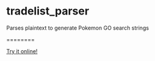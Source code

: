 # tradelist_parser
Parses plaintext to generate Pokemon GO search strings

========

[Try it online!](https://tio.run/##hVvbktxGcn3mfAU4jBDJJYdeX57GQW/IXsV6I9bhtSSHH2QGowAUgBoUqqC6NBq94Q/yd/jD5JOVWegeSpYpagaNBuqSl5MnM4vrnibv/vanxbvP1sTUfGx@eL0qF7UKr983rxfl1DrtdBm0NZ1yaaIPnQ7Z6n7U/E12prM50gd91uOYky@vt/ly2bwtT6nQemtOqrw@qYChe12e6rUO1riRrjHQbBJdxewG60N5Pqbs5rKKaNUsj4Y8DFaXZ2fdWe0dD42v62hBpaRSGeJpd@fyvW@VNfzsYhbdPIUPfH9ddVBPquwv@rblZW/@AUPq8nzcVG89vzsGvFyW77GTPelj813mD6MfveLlYRumv66vm3ym6@RH3etFhfLpZEYfPMvXqjWoIs/OqowXeKoFX5ulvGqWNodyM4c4maEMEQ105FsW2rznoPlh7ZLqQta2rAuK7lg/S@5ns5aHVQulrWXK3ijXmbIHS@qgH7usZYGQLFsGlLiUd12@WK2GImXlxsU/@CKMuKo08VqwJHNmIc7BQx5@LuvVuvdFRIv2W0ymo@sBssojyyGfjefp5jwZVmV0WkXeC@wUimdTMxe@Z/2andtZpMFcqrJVhOyHgbelVxX6ol@tToZVvWjrdapz@BPLfDPL6sujPbYc28yj6a0Y9dKa1RchK9tB3Cy2FPLSalX2OGa7mvKOitPDGLQz7qnMobpO25E1Ec1iqtMFY61qPQ8brd@qxS/GJuVYcuuErdPVauCGIkQs0M9lBd6Zs@wjWFUuyVm6qbrGoqCokHhG2MOJJuV1aqfwFbtz2oNy5ngsqHHc2Wd77Rx7iIH9bdicKRN3CSPpwN46Z3ddMbbnN75tVlv3p1lr2mq8CYWJ1wEfelWeMMG7JgWt@shCcIZlRmLprwAxmDizUUfAiyv3f8wKf09KTBaDONbQ7JdqpyE7HczI@12w9bgZ3plVyfhye1QxBS8uvKpt8WydnQpsn9B3EAQasu58V@6etMtR5bLa4dg@blTx4v3ZsxoBjsnrYmgwdACy1ZrfC8GTo7AOc0o6NIAcAVX4THaer7sENcbiOL7v5ao1LfZt2fXgyRqiknfhhblnQAZCQHw@dPyOB7YqC7SnTxfgogAx1htU5yM7CfZuGcjUmpsZfl1eVqN4XPjQEMSKHWUeDRpbxSXhJm0ryxxhDzuDIhbBQKCsX/CfZW8JpEpn2BURjFrDHgxHy8kMduf40WOpji8nOPboeVDdxwMBAUbdxIA56b66IxY2Ksshzfq5@g@wxuqKlrFXjBXJuFnRD3aYpIvxb5NBJFvhG0UHWMiYGdxbGJCpBjQH1bZluRP24dckAIStO9WzZQxWqWHYa7R8Aj6PgqQLQtM4YcAyCYx98ylxIB5NV0YCbEoMymHUhh@FWQOMbHUd2VUxm4u3icHEaTbdXtdREStOZnZmnNKha6t5xTH5nGAnvYQ2WJCANN4HMvEUrXGq4xcuueWYCIF0oBCjmMIFQbAXs4SfAv9l/RbsoDyBmOl6AY1FJzXCKyJ7ISBBfO@UCTp3fjXodudH3L5IOFcIEsMVDU3lIMG0HpDNk2qnI9CI96SjU1n2PuQwBI7doz3WYmk5RawdYrGYKzw0CYwgVqTNs9hhHupqkJ59v88OsTJ0YgRAFeeqpXh4VS/2EWeIvTeBZRMV9rRrCQxegicoAOCOnWHD@J61CUOjAHPg6QSdsfQopLNnLrlYM6bYW3UAXfnqKS@rzRw8RwM3McxTogYl6nl1KxiUZTQcLeGlYdEiaGy9Eu/Hnq8OsplxtHuScSng/rgZRkMwkInhX8eOAFwGCxQYU7VbQBt7qcVIvFNAk0ti2ifAhbUVB3UBy7IbWLsYzKJHPJQXdkYF3A0sA8wpJGLdg@f4B3tZyBk5nMHSL2wwG2imQCzUH3w3H3IGXRDx4CFE5@LDK6SfMpOntK/6sXHil4TrHSTX8Yp1T1yg7BaeAu7LW0EcEeLb6jAuhvkmgKOzQuFm7FVxCFzj3udOqEjohTR2ucVq2DZyEKDfC71jn4@LZ/J48haiS/VJmwXEjENkQnbAbkWqd5VXiIQ2bS1HPMjKwX5WVq2F4wpkEGLBpmfD4QCRwXWSYCQAiausY0g7h3NiKT3PVLDTStBvAyCPpdN76Pwk@1H8dUk4dM0RLgi/iveQjpsgQxPRDtmEgQjLeifszbAlpB1U0AoxxiSjyA3RaJ18sUQCOpggy7uwZ4TbQ@krxyjEGeA8G0wLIcGWAKNM8C0sqaiwtarTeMlKrPRgCpXHwGlZxiMJwFd@GnTv1CbRo/2f/8ZfccDFVx332UfB3Dm3nDaMZlkA7z5bjpuuU0ILwo4kxvG0sAiR60W35N6zAF21UT0jcSxitYTJjDZDUOfMpG5S58p7wJMdApevLItzHRiAKyrm3ZjLpQKfE7I4AQ/Fn1o9acDfIkAnhosrCTDCi5PMAYcLzMIrYV/N6MR1kGvOmr/u8iCSKpMtYlTR5rAKUG1awyJIcRwPQefY6TSClWdbQhomzBDCp1zDC70cnb54jgu0VcUJMXIlMcM@P4sG1mdSK2dfGqRMRtGV4Z7U6ivzhPu3LbIfJhCBfJhhGmEJWmI7jJkYYxnceXOSbcd5A/4ypsCkot4P9k/JDNsU0lnJsXpigZVrApOB0RzUd7DW4UjoQBfFksCdwFzKoDOQYoZCmM6ogL@VHVDst70X2IHJt7zi3kOvfH9TxkriTUAbRCfYiuidaBxM1kgBwoJoCAMfjZCASNS25zID8Heyh0uA5K@G5bdORvSUIDyQEMW57iJAjxH2UUgYZ8@MW1bHhJxGscUj9XY1ljojOSe8cdVMlpHGBVDcqCRdOGLjUHLRmqsoK3UT@M3Dyn6zA1g8m9XJIGho3fLSVmC89QySUS0wzyTBwvasyhHmNXkOQBg8Sn5HrJAy2nSYahJaVQJpPuuaqRSiK47VV6cuimUC5XthcxRqjeT62HSQ1G0CV@DCQwfalUFseLVgIoGtEMiWw8zzmYq6OlHISTydyggEkvtTUjQEoW87WR0Lpt90LeQgo6KA5Xl6hJlZ0jHQvZH3j9CkBpYbghwBthSRTKdYFVsek/h1i9@SAUOfo5RaQF35pWmfvCCK6pBEsLGfOzCZls3RLIAow0ogDezCK42sZjQ0M1sPwAuqUFJWo6hJLIylDohmfC25j4gkAbw4r8pLnMRMOmJ92gocF/LViv8g43MI2FqQD0FZwjy7U6UYpWxXAzOoAGDO@kqHRiw3SbUm/piRNUqgBmObKmtbIFbBS3IhgCxXUhCTwbKEgKpBV3/UcAoB5BG8AXmeZvGRyNSJ2TSUZi5sQgOoaWKNkwAH4N4oI@mOfa4DcCCsBqYIjiggRzVYxCIkNbS1hjQVcnetRBAXlQW1YGvio@Dfqhfc6sgIpCwB3NBHJiM0DG4QjRK072ZQOQYuM9ZLsMixFrYiiAgMbK8hAMi2C76PoEIMhQixYBriAJwpiZQmMyQpxkwGxiEUmPNXqWcgezhqHi0cNjM5A0KyOgnmrBR0wHPXWrtcjQAFZ1yU7wfJ920eJdEB0AsagjMhcnJNQ7dKkjeyap66u2ZgVCzuWUMwbqo1iYiQoLPGFYFNPCpHwTPeBG932OTOuV6@khM8BK@fq/tUkp5g6ifmPRs4M0ighIipaIZ3ehaqZtXFCFJNO8KyqYUORGArDJ6MGrHR9bL7nkIQryxV3uEiR6cFyVyqFGRBSB8lVZhMXHKoLnsNxn7MLB9YvpYkB7ZZyss8HdgiuB/rgJKJI5fwLrJUEN7TRTI25HdGknVsRUrmSOIzX9nEQNtSjHCMlnAeNWYWJPBCyBhBDzyeZYPdExWSTOMI9aA426qq0q1UCeAtKUnCbtnNCi7UXKdUZdbM5QkuBRKwCsUBDEoKiOxnBgmoU26DoPA15tCwwicp0ehlgg7RS5ROLQlDPQuOAL0gPcBiD1q6B4Maj2IhQQ1vucREwLUUrU@9iV1NKaUchZSW6vu8Pj1wygOgAc@Qkh0MGmg6sjP0ujN9lvx@A68DUAs666MFAuq3Q3F/c3P9cOHJgqolDGI7F9E48e6hJsoYMdujpAM7zcwelnWmLJvDu5GARkTNK07OSNZi7pJiS8dDUXYmXB8JPxto8U9VxarAd@AgabeSp1TyOlpK8muyhgxES1EiHIEaDqIowRIZqhMrFslQ5vIkeXYJWLzKI1YDWkeALsNU2S1FjNqVmsXnlohwliR5mJWUCBddUv3KaZNEVUjUM5sDLxJme1Gd4PoFa7pQ14XbL31viIIzVZvVSaptJYStEtRBPlaET44iAD1kBkF4v9@jyDKDw1wk@lCZbOMeAzipxGSqV0m7oSvFLdXpozXAhEutEQbUH2n@KPUAQeET9SvOUkrqpNuFzA5BYBZGBBoAZOX0Dzo/UXJl5VMrtgC/C6B8s1RitCP6UsS1d8oBfjlqUtm8vDhRpc@NEm9Cr0/izJEAQgcpf8bOXLyUKI5aGxWuMwcjYHxtS1JLZZUw2JcsTHp@ZmaqBUFBsVhCrWCwxSGw@Mr8EeRmwzVEgC@YYqhTbqVWwpxmHMVJcLe1uUJ7rWC14MLc93AZfmxrF25ZpKpOYQfiEmyklMtEZpthWSs0tWA/SfpXT2A2HfdbdClJSP4XavKLFB7xvNat0k4dnWpx0qP6MavzJjksot26Cro4c@IOj0@1jrZ6t0tbzFOuFEV6vVSbCtqwawVwj2oMxLO8FCSojml6ju4tNRFA@bdaZKAAA6IrRH2CZdXeDNkyP0U9kCDg0kLcF1/7WEFIBaQIqUgSqIUHL9Q8tbVK6LdV@mPgaDDbiYmfKomU1PVBAjJzjKfCkGvWD6Q61UYYNX@X6FSQYiUwPgnGV4srbZt05ACT3iTIQLw1ISUsM1cKY2Z9JF61qMetoCSuS@UM4ZMgcOODIPae57zgf46iqfZJQQyELSGwzUwixtJycSIaZqlPsALTCcUi6HXCBSHxk1xSaWOUgntJ/q8dA7jbXmc@yv/RACCPZLZT8UASkM3beik@tRwVAcm1jI8ZZusZ2wqhdpKfU/mbMWgy6@o3SVIibEvKAzD1fOUKtQCyUI1B8kbwOUMshrPS3Z50bevZmTlrXL1kslR/lXQNYdNJ3IcXgTwLAHZgW0AfSZzUvgj6IoiZS4VwpI9hNfra@DBS1DsTQTNJTliAogfGjAXYK03UREkbQhxPDcYDm5xqYF@0Y4DvkKvXSjxgyNaOcI6ErEx6dvj8RUl1gXhVkmwYSM0Jqt50LXXjy3QUOhqM0jHdbuH2fhAakLjq6VuIZBQNExesBAX8i/1QgxAxd00T0ossJQPyaumIUD0NBsYcedsDnQphxNdHgyxO1DCXrDq0rKR7sOmBmjmv@/siIWcQLsWzVykEzKpXci7itgUvKbOSqDaD/QokgSruUkkHPlkp9FCnR6qtiLPCcBFDPchCWXi3w6UvLMM@t5t0eMoAXkqiLYi132uTaJ9rfijY3eVktLQzC69UY1XZqKVrHNMgpWokOTXFgQL6ukUKZ57534JkQo1S1aLCjxbYhlPAYHsmV/q8Uq3x2mI01bOEniM@GCvdGcQZvypGA9LJoiXqzEyEKMzwBqAmBBQBkZOhUwZC93xNdku6GmsSCK5FSRurZKQaeO2qh1Djc5LUeLtmzPoMxlgFAVa5StxEJCluy8Dlc1sJalIpIkcNzBp0qJn0ZdNAqCKs@0E9Myws8Qno7qRvCsoVTD3dcjKKvRWsrTYG1SZmS30jSj@PuC@FVmCgPKvOzBCCPqlTHWAFp5GAMxGRqw1P1Ua2KqK7pdhYKVaFO0hiqAeViAVqibyxA69cmqRYj9R7ly4H0n54gq4VVqG2eDweDkqHkHLLhzwCEnWJZ0RsKaFjU7sedAI4zUCbpa4HFrVcI1onVJJae3mUo19wSm7XTHRshNcIyBqjnAqhgzqrzYtUC7iRZA@wf8ojgLVmhkfjb6QqkBHH9svA0aoNOemmpRJekhZiwgabTZCrdKX6o9WzZilc4PlZSoTan3cuvyL7vxxcJqjt4E3AhV0qx0XUmqNUVNssXYVx4dMNrhxXkHYaYBVXZ1Z2OOoooaYfZ5WEwRbeUBv5ppY940aN5jNHNVhfMDHXtCI1iIMsZbxBLTKun0ddPRoJR19FHrs9TcdBgUnL2Tdfu4DUp5Dqr5rFChA4ri1r5@vBD8RRPuEBaqSoypmClEepNaOriQU2E6KnUnMCB0T4nm@S3FqX04DyAzW0CM8B9/zGQOCXg0wTXT3xw/X0x6b1RdRNJZdOKgKFi8/1YMJeshE5ecSHv4rPsXj7kJHcyZJg4qvkKXzkTtB/ApvliI1dbUiujTToOwuMSBddc5QkWensh0EWlvRqBP/rzskOirVWWqrlPI4moyUeeRzbwISiSC74CZcFQRDup5dWkgQEFAAsOTxTv5ORltrkPadOsNrYSg2TOg6y2JG4PTtVRJhfjiS2TC4oQacrzAGyJ0OQWT2GgrCo6NokdlGNoi3XZToSVPZOBwQGceyLGS8H64BANsNrAwIvEGXkaNtDWtKnxyAPnPphnigGCpiqJBEzdZI39L7PfKrKEaedjniZpG0CIiLNR3IbJJVy6Eg8Ewws6KMjjig4SqcC@GG5DuE0EP3C7kfNOivuNxA3NVLNLG27ZpFNdjuyIWobSnCkgoTQBDCe46APNaEYqPcTVQbYF6gSThXxGrStHH2B/k47C@NExYMfs74y7NUnTu04r8BbwjCPPutZBzojxdRuU91c8ZVytKPGLmzL0UkZ6W9nvMYxM0z70W1AMlePG0uJnpJwqVrDX/Dk0Tc3rSQh1L1OFWixHzE6MDp4w5nRYrO543yPSBw7lxyIE6I7FQZ61Nlr38jEnqoxjHIIJq6m8Nn5rTaLeiREUpyrRxLpRKfYMAUzOQrR3RgZdXU29m6qv2fpdoYoR6CRrC3i/eLawgBWM8M7Z2n25ZHRhAq/hu1M65NEfPgNxwEgFp1wfv3pp1e/8ufuVfPvSPseFiD4YEgGDWX3CyUw8Q7f/pN35YhNk3yj@p5@aYSYhg4EwFLf6A/jhwZszOZeNzS70bHxoYE/fGgSZfA9zNm9veMXPnc0XvOxuf/qJX/71Ut6a//q5UD1PZjcVy@pWK/TVy//7jdfvXx1T6v4o@MJFI31OjYaWSJos0eg2BtQV0T2vemhxGzT7@4MP/0ZT30uX35svg9Z00B/BpWmYVY6/Jr0OTXlGLwfaOAG4Ui/b5B@NpM66cYXhlCeSt7flfXWY/P39/d3f/76u@@/ab7/9uvff9P86Y/ffd/88zfffnOHbz5A@Tq8eYsZf032ZWMPI9y6obPAkCqrgUR/XNER/fsFXnRPDFXL1d29oyOzttwE5NPvjZRGF1Je6OgaBhwjXSDj54fhOlAEXSPtjd7xU0TKy/d2r9/GnQ5m0iWCHP0ivZSnJx8TXXCzsFwhmaLfJVSWcahvVRY6w3o83XryE19MHrSqPG2c8xNdwbdOii5mYnl0gd@23BnBLMu2ELKzKStTwDJVBu@p1KXO5blyPoc/3d3ToVUwR7p8eKCv391/IoH/i1phm9xXhthXghU3xgbh8Ln0Py9qJeH/RaZz94/XiXkt5d6xqrIFunPspWyB7jzfC7/H2/ovWtN3oHVGWRhe1I8NlazIGDdIWTeOrANOA0hxEYYbQfD0Xfn5mZ6CddAvXr5rDNVA5N92mKG5x398q2z@9wAFqjQF3u8KHXG4qbYGdjKVcWjaeNdfnycr/HvawiP9@E93/6l5hXUti2rMsloqarB4Z7iXtdgFoiTByc0Yil@4o7l7Wtf1u8e7F8/c6/rhQ0AOgN2@6d/fv78nl2q@Bg5Bn1csIvkBdm4xoPr@Z7lDLvvu/jdfQgMN948IsH31QIapuzuSYvKf5S52/@mOrz/feuZfiv7@BMbUUAc@jxNv8aHurG/APd0caa2G2ppm2A95N@@KrKkP6mORSnmYJHOz/wjppje098e7uxevmm/1QJUjTKhlpI7OrZN1uIK1DWCfR7p7UX7RkiPv4bjhCoaVASFOsoJiUw0S7NjkSNtbcypipmHJiRqE@g2ZYmwcQ6Isga1Fhsaw5fehNnG/h4fm/u315rvikg3p88UXAiTr2Yh7lAU9UDDJ1NmgLr2@EWxrUrx7QVKLdLhRBPfF5J9pHpqZpVhE@AKOcfvKodBHmPRAQFjiDN/E4zdC/KAQU13/pr7@Fl9jQT8br4DHB8grYsrrqAfuHBZQAeiXp6kj/VCH//R/TMgef53pqpQXzzRe3ypSR/bVzQUIbsQtUMOwwIMQkDiPMIqYBnoQkCp40Omd57ojcVrt3hzzvG0@fmx@@9hg8htYOiDrkRZlhnq/vFbuPVspfpZF/qvDRD24h0NiSqvCm7zxG1Ckh39hGf8gq8BfgGwCO2SAq5BAYPBXhbvQeTAiAQUS6kJu6MPP0ITMCDIpz1y9q0z09bra/QZTxU@Q4AHiBV6qZPpDAmWUq2h6kiG5Dum00itMFm8EdbM@ePILMYz67rvyquDdr736Tt6l2POqeB/znms0pPduN3tjnm@reAmTnd6KVrFjOtxNQ5FZkqj0Jnr9Yv53x@6hwRfPQLfOIu8@m@kqXZKjzPuebIOWjghE/7udfZ2s4nb5bBgi6roystAv8J2N8su7P8gbn5p3H5vbYQ8p/j@vffFW2dO/PTb/ManUTGXPkTaiCgoTCMdfRuHfsTQemz/o1LS6/DuhAtzXmPYzu5NVCXmH8t/ff3jyxr2J1JLs35C63kSd3jzTxFv8KZTo@t59@Uw9r1BtnzRR4EjG@lICAoeA4Bf0rgT6Y8afCQxg9/bw6voG6e6vH4up1OmrndwvcEyzWv3MOoBQ7yEWWjZ4MqY8oBd594LY8I5kczM@glIxKnxD8H6z7Xcla6E3Znrq/X2J3/zeD7@FBGStz4QsKPSq8QRkdDC@EDMYZ8O8rUBouf/8RRn8@HCbP7095rqKoVo1D0UM7R39YPXePPb2p5/@Fw)
